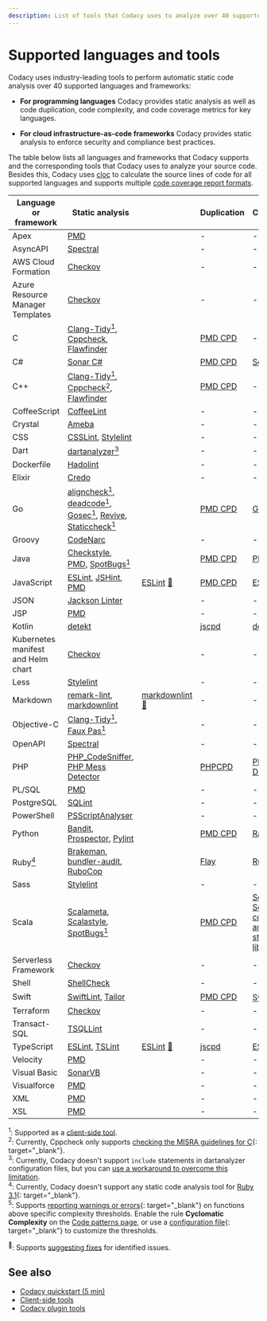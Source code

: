 ```yaml
---
description: List of tools that Codacy uses to analyze over 40 supported languages and frameworks. Codacy provides static analysis for all programming languages and cloud infrastructure-as-code frameworks as well as code duplication, code complexity, and code coverage metrics for most programming languages.
---
```


# Supported languages and tools

Codacy uses industry-leading tools to perform automatic static code analysis over 40 supported languages and frameworks:

-   **For programming languages** Codacy provides static analysis as well as code duplication, code complexity, and code coverage metrics for key languages.

-   **For cloud infrastructure-as-code frameworks** Codacy provides static analysis to enforce security and compliance best practices.

The table below lists all languages and frameworks that Codacy supports and the corresponding tools that Codacy uses to analyze your source code. Besides this, Codacy uses [cloc](https://github.com/kentcdodds/cloc) to calculate the source lines of code for all supported languages and supports multiple [code coverage report formats](../coverage-reporter/index.md#generating-coverage).

<!--NOTE
    When adding a new supported tool, make sure that you update the following pages:

    docs/getting-started/supported-languages-and-tools.md
    docs/related-tools/codacy-plugin-tools.md
    docs/related-tools/local-analysis/client-side-tools.md (if the tool runs client-side)
    docs/repositories/security-monitor.md (if the tool reports security issues)
    docs/repositories-configure/configuring-code-patterns.md (supported configuration files table, or list of tools that don't support configuration files)
    docs/repositories-configure/codacy-configuration-file.md (list of tool short names to use on the Codacy configuration file)
-->

<table>
  <colgroup>
    <col width="20%"/>
    <col width="25%"/>
    <col width="15%"/>
    <col width="20%"/>
    <col width="20%"/>
  </colgroup>
  <thead>
    <tr>
      <th>Language or framework</th>
      <th>Static analysis</th>
      <th><a style="color: white;" href="#suggested-fixes">Suggested fixes</a></th>
      <th>Duplication</th>
      <th>Complexity</th>
    </tr>
  </thead>
  <tbody>
    <tr>
      <td>Apex</td>
      <td><a href="https://pmd.github.io/">PMD</a></td>
      <td></td>
      <td>-</td>
      <td>-</td>
    </tr>
    <tr>
      <td>AsyncAPI</td>
      <td><a href="https://stoplight.io/open-source/spectral/">Spectral</a></td>
      <td></td>
      <td>-</td>
      <td>-</td>
    </tr>
    <tr>
      <td>AWS Cloud​Formation</td>
      <td><a href="https://github.com/bridgecrewio/checkov/">Checkov</a></td>
      <td></td>
      <td>-</td>
      <td>-</td>
    </tr>
    <tr>
      <td>Azure Resource Manager Templates</td>
      <td><a href="https://github.com/bridgecrewio/checkov/">Checkov</a></td>
      <td></td>
      <td>-</td>
      <td>-</td>
    </tr>
    <tr>
      <td>C</td>
      <td><a href="https://clang.llvm.org/extra/clang-tidy/">Clang-Tidy</a><a href="#client-side"><sup>1</sup></a>,
          <a href="http://cppcheck.sourceforge.net/">Cppcheck</a>,
          <a href="https://dwheeler.com/flawfinder/">Flawfinder</a></td>
      <td></td>
      <td><a href="https://pmd.github.io/pmd/pmd_userdocs_cpd.html">PMD CPD</a></td>
      <td>-</td>
    </tr>
    <tr>
      <td>C#</td>
      <td><a href="https://github.com/SonarSource/sonar-dotnet">Sonar C#</a></td>
      <td></td>
      <td><a href="https://pmd.github.io/pmd/pmd_userdocs_cpd.html">PMD CPD</a></td>
      <td><a href="https://github.com/SonarSource/sonar-dotnet">SonarC#</a></td>
    </tr>
    <tr>
      <td>C++</td>
      <td><a href="https://clang.llvm.org/extra/clang-tidy/">Clang-Tidy</a><a href="#client-side"><sup>1</sup></a>,
          <a href="http://cppcheck.sourceforge.net/">Cppcheck</a><a href="#cppcheck-misra"><sup>2</sup></a>,
          <a href="https://dwheeler.com/flawfinder/">Flawfinder</a></td>
      <td></td>
      <td><a href="https://pmd.github.io/pmd/pmd_userdocs_cpd.html">PMD CPD</a></td>
      <td>-</td>
    </tr>
    <tr>
      <td>CoffeeScript</td>
      <td><a href="http://www.coffeelint.org/">CoffeeLint</a></td>
      <td></td>
      <td>-</td>
      <td>-</td>
    </tr>
    <tr>
      <td>Crystal</td>
      <td><a href="https://github.com/crystal-ameba/ameba">Ameba</a></td>
      <td></td>
      <td>-</td>
      <td>-</td>
    </tr>
    <tr>
      <td>CSS</td>
      <td><a href="http://csslint.net/">CSSLint</a>,
          <a href="https://stylelint.io/">Stylelint</a></td>
      <td></td>
      <td>-</td>
      <td>-</td>
    </tr>
    <tr>
      <td>Dart</td>
      <td><a href="https://github.com/dart-lang/sdk/tree/main/pkg/analyzer_cli">dartanalyzer</a><a href="#dart-limitations"><sup>3</sup></a></td>
      <td></td>
      <td>-</td>
      <td>-</td>
    </tr>
    <tr>
      <td>Dockerfile</td>
      <td><a href="https://github.com/hadolint/hadolint">Hadolint</a></td>
      <td></td>
      <td>-</td>
      <td>-</td>
    </tr>
    <tr>
      <td>Elixir</td>
      <td><a href="https://github.com/rrrene/credo">Credo</a></td>
      <td></td>
      <td>-</td>
      <td>-</td>
    </tr>
    <tr>
      <td>Go</td>
      <td><a href="https://gitlab.com/opennota/check">aligncheck</a><a href="#client-side"><sup>1</sup></a>,
          <a href="https://github.com/tsenart/deadcode">deadcode</a><a href="#client-side"><sup>1</sup></a>,
          <a href="https://github.com/securego/gosec">Gosec</a><a href="#client-side"><sup>1</sup></a>,
          <a href="https://github.com/mgechev/revive">Revive</a>,
          <a href="https://staticcheck.io/">Staticcheck</a><a href="#client-side"><sup>1</sup></a></td>
      <td></td>
      <td><a href="https://pmd.github.io/pmd/pmd_userdocs_cpd.html">PMD CPD</a></td>
      <td><a href="https://github.com/fzipp/gocyclo">Gocyclo</a></td>
    </tr>
    <tr>
      <td>Groovy</td>
      <td><a href="https://codenarc.github.io/CodeNarc/">CodeNarc</a></td>
      <td></td>
      <td>-</td>
      <td>-</td>
    </tr>
    <tr>
      <td>Java</td>
      <td><a href="https://checkstyle.sourceforge.io/">Checkstyle</a>,
          <a href="https://pmd.github.io/">PMD</a>,
          <a href="https://spotbugs.github.io/">SpotBugs</a><a href="#client-side"><sup>1</sup></a></td>
      <td></td>
      <td><a href="https://pmd.github.io/pmd/pmd_userdocs_cpd.html">PMD CPD</a></td>
      <td><a href="https://pmd.github.io/">PMD</a></td>
    </tr>
    <tr>
      <td>JavaScript</td>
      <td><a href="https://eslint.org/">ESLint</a>,
          <a href="https://jshint.com/">JSHint</a>,
          <a href="https://pmd.github.io/">PMD</a></td>
      <td><a href="https://eslint.org/docs/rules/">ESLint</a> <a href="#suggested-fixes">🔧</a></td>
      <td><a href="https://pmd.github.io/pmd/pmd_userdocs_cpd.html">PMD CPD</a></td>
      <td><a href="https://eslint.org/">ESLint</a></td>
    </tr>
    <tr>
      <td>JSON</td>
      <td><a href="https://github.com/codacy/codacy-jackson-linter">Jackson Linter</a></td>
      <td></td>
      <td>-</td>
      <td>-</td>
    </tr>
    <tr>
      <td>JSP</td>
      <td><a href="https://pmd.github.io/">PMD</a></td>
      <td></td>
      <td>-</td>
      <td>-</td>
    </tr>
    <tr>
      <td>Kotlin</td>
      <td><a href="https://github.com/detekt/detekt">detekt</a></td>
      <td></td>
      <td><a href="https://github.com/kucherenko/jscpd">jscpd</a></td>
      <td><a href="https://github.com/detekt/detekt">detekt</a></td>
    </tr>
    <tr>
      <td>Kubernetes manifest and Helm chart</td>
      <td><a href="https://github.com/bridgecrewio/checkov/">Checkov</a></td>
      <td></td>
      <td>-</td>
      <td>-</td>
    </tr>
    <tr>
      <td>Less</td>
      <td><a href="https://stylelint.io/">Stylelint</a></td>
      <td></td>
      <td>-</td>
      <td>-</td>
    </tr>
    <tr>
      <td>Markdown</td>
      <td><a href="https://github.com/remarkjs/remark-lint">remark-lint</a>, <a href="https://github.com/DavidAnson/markdownlint">markdownlint</a></td>
      <td><a href="https://github.com/DavidAnson/markdownlint">markdownlint</a> <a href="#suggested-fixes">🔧</a></td>
      <td>-</td>
      <td>-</td>
    </tr>
    <tr>
      <td>Objective-C</td>
      <td><a href="https://clang.llvm.org/extra/clang-tidy/">Clang-Tidy</a><a href="#client-side"><sup>1</sup></a>, <a href="http://fauxpasapp.com/">Faux Pas</a><a href="#client-side"><sup>1</sup></a></td>
      <td></td>
      <td>-</td>
      <td>-</td>
    </tr>
    <tr>
      <td>OpenAPI</td>
      <td><a href="https://stoplight.io/open-source/spectral/">Spectral</a></td>
      <td></td>
      <td>-</td>
      <td>-</td>
    </tr>
    <tr>
      <td>PHP</td>
      <td><a href="https://github.com/squizlabs/PHP_CodeSniffer">PHP_CodeSniffer</a>,
          <a href="https://phpmd.org/">PHP Mess Detector</a></td>
      <td></td>
      <td><a href="https://github.com/sebastianbergmann/phpcpd">PHPCPD</a></td>
      <td><a href="https://github.com/pdepend/pdepend">PHP Depend</a></td>
    </tr>
    <tr>
      <td>PL/SQL</td>
      <td><a href="https://pmd.github.io/">PMD</a></td>
      <td></td>
      <td>-</td>
      <td>-</td>
    </tr>
    <tr>
      <td>PostgreSQL</td>
      <td><a href="https://github.com/purcell/sqlint">SQLint</a></td>
      <td></td>
      <td>-</td>
      <td>-</td>
    </tr>
    <tr>
      <td>PowerShell</td>
      <td><a href="https://github.com/PowerShell/PSScriptAnalyzer">PSScriptAnalyser</a></td>
      <td></td>
      <td>-</td>
      <td>-</td>
    </tr>
    <tr>
      <td>Python
      </td>
      <td><a href="https://github.com/PyCQA/bandit">Bandit</a>,
          <a href="https://github.com/landscapeio/prospector2">Prospector</a>,
          <a href="https://www.pylint.org/">Pylint</a></td>
      <td></td>
      <td><a href="https://pmd.github.io/pmd/pmd_userdocs_cpd.html">PMD CPD</a></td>
      <td><a href="https://github.com/rubik/radon">Radon</a></td>
    </tr>
    <tr>
      <td>Ruby<a href="#ruby-31"><sup>4</sup></a>
      </td>
      <td><a href="https://brakemanscanner.org/">Brakeman</a>,
          <a href="https://github.com/rubysec/bundler-audit">bundler-audit</a>,
          <a href="https://github.com/rubocop/rubocop">RuboCop</a></td>
      <td></td>
      <td><a href="https://github.com/seattlerb/flay">Flay</a></td>
      <td><a href="https://github.com/rubocop/rubocop">RuboCop</a></td>
    </tr>
    <tr>
      <td>Sass</td>
      <td><a href="https://stylelint.io/">Stylelint</a>
      <td></td>
      <td>-</td>
      <td>-</td>
    </tr>
    <tr>
      <td>Scala
      </td>
      <td><a href="https://scalameta.org/">Scalameta</a>,
          <a href="http://www.scalastyle.org/">Scalastyle</a>,
          <a href="https://spotbugs.github.io/">SpotBugs</a><a href="#client-side"><sup>1</sup></a></td>
      <td></td>
      <td><a href="https://pmd.github.io/pmd/pmd_userdocs_cpd.html">PMD CPD</a></td>
      <td><a href="http://www.scalastyle.org/">Scalastyle</a>,
          <a href="https://github.com/scala/scala">Scala 2 compiler and standard library</a></td>
    </tr>
    <tr>
      <td>Serverless Framework</td>
      <td><a href="https://github.com/bridgecrewio/checkov/">Checkov</a></td>
      <td></td>
      <td>-</td>
      <td>-</td>
    </tr>
    <tr>
      <td>Shell</td>
      <td><a href="https://www.shellcheck.net/">ShellCheck</a></td>
      <td></td>
      <td>-</td>
      <td>-</td>
    </tr>
    <tr>
      <td>Swift </td>
      <td><a href="https://github.com/realm/SwiftLint">SwiftLint</a>,
          <a href="https://github.com/sleekbyte/tailor">Tailor</a></td>
      <td></td>
      <td><a href="https://pmd.github.io/pmd/pmd_userdocs_cpd.html">PMD CPD</a></td>
      <td><a href="https://github.com/realm/SwiftLint">SwiftLint</a><a href="#swiftlint-complexity"><sup>5</sup></a></td>
    </tr>
    <tr>
      <td>Terraform</td>
      <td><a href="https://github.com/bridgecrewio/checkov/">Checkov</a></td>
      <td></td>
      <td>-</td>
      <td>-</td>
    </tr>
    <tr>
      <td>Transact-SQL</td>
      <td><a href="https://github.com/tsqllint/tsqllint/">TSQLLint</a></td>
      <td></td>
      <td>-</td>
      <td>-</td>
    </tr>
    <tr>
      <td>TypeScript</td>
      <td><a href="https://eslint.org/">ESLint</a>,
          <a href="https://palantir.github.io/tslint/">TSLint</a></td>
      <td><a href="https://eslint.org/docs/rules/">ESLint</a> <a href="#suggested-fixes">🔧</a></td>
      <td><a href="https://github.com/kucherenko/jscpd">jscpd</a></td>
      <td><a href="https://eslint.org/">ESLint</a></td>
    </tr>
    <tr>
      <td>Velocity</td>
      <td><a href="https://pmd.github.io/">PMD</a></td>
      <td></td>
      <td>-</td>
      <td>-</td>
    </tr>
    <tr>
      <td>Visual Basic</td>
      <td><a href="https://github.com/SonarSource/sonar-dotnet">SonarVB</a></td>
      <td></td>
      <td>-</td>
      <td>-</td>
    </tr>
    <tr>
      <td>Visualforce</td>
      <td><a href="https://pmd.github.io/">PMD</a></td>
      <td></td>
      <td>-</td>
      <td>-</td>
    </tr>
    <tr>
      <td>XML</td>
      <td><a href="https://pmd.github.io/">PMD</a></td>
      <td></td>
      <td>-</td>
      <td>-</td>
    </tr>
    <tr>
      <td>XSL</td>
      <td><a href="https://pmd.github.io/">PMD</a></td>
      <td></td>
      <td>-</td>
      <td>-</td>
    </tr>
  </tbody>
</table>

<sup><span id="client-side">1</span></sup>: Supported as a [client-side tool](../related-tools/local-analysis/client-side-tools.md).  
<sup><span id="cppcheck-misra">2</span></sup>: Currently, Cppcheck only supports [checking the MISRA guidelines for C](https://cppcheck.sourceforge.io/misra.php){: target="_blank"}.  
<sup><span id="dart-limitations">3</span></sup>: Currently, Codacy doesn't support `include` statements in dartanalyzer configuration files, but you can [use a workaround to overcome this limitation](https://github.com/codacy/codacy-dartanalyzer#include-not-working-on-analysis_optionsyaml).  
<sup><span id="ruby-31">4</span></sup>: Currently, Codacy doesn't support any static code analysis tool for [Ruby 3.1](https://www.ruby-lang.org/en/news/2021/12/25/ruby-3-1-0-released/){: target="_blank"}.  
<sup><span id="swiftlint-complexity">5</span></sup>: Supports [reporting warnings or errors](https://realm.github.io/SwiftLint/cyclomatic_complexity.html){: target="_blank"} on functions above specific complexity thresholds. Enable the rule **Cyclomatic Complexity** on the [Code patterns page](../repositories-configure/configuring-code-patterns.md), or use a [configuration file](https://realm.github.io/SwiftLint/index.html#configuration){: target="_blank"} to customize the thresholds.

<sup><span id="suggested-fixes">🔧</span></sup>: Supports [suggesting fixes](../repositories-configure/integrations/github-integration.md#suggest-fixes) for identified issues.

## See also

-   [Codacy quickstart (5 min)](codacy-quickstart.md)
-   [Client-side tools](../related-tools/local-analysis/client-side-tools.md)
-   [Codacy plugin tools](../related-tools/codacy-plugin-tools.md)
